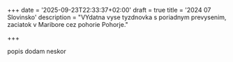 +++
date = '2025-09-23T22:33:37+02:00'
draft = true
title = '2024 07 Slovinsko'
description = "VYdatna vyse tyzdnovka s poriadnym prevysenim, zaciatok v Maribore cez pohorie Pohorje."

+++



popis dodam neskor

